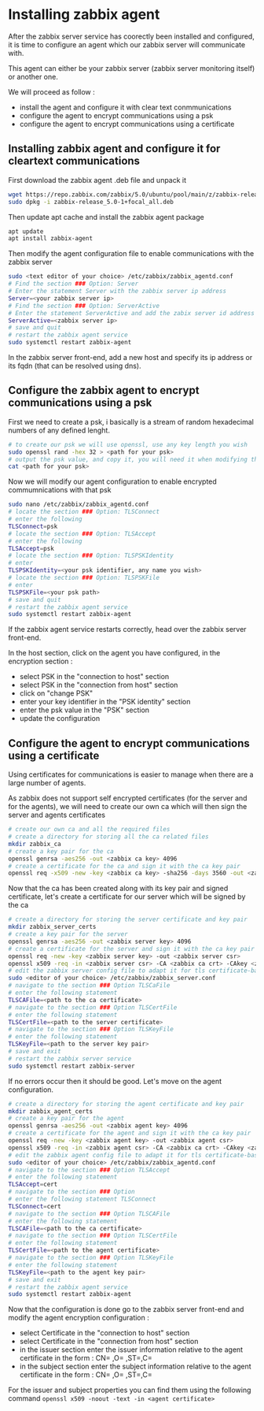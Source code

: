 # Installing zabbix agent
After the zabbix server service has coorectly been installed and configured, it is time to configure an agent which our zabbix server will communicate with.

This agent can either be your zabbix server (zabbix server monitoring itself) or another one.

We will proceed as follow :
- install the agent and configure it with clear text conmmunications
- configure the agent to encrypt communications using a psk
- configure the agent to encrypt communications using a certificate

## Installing zabbix agent and configure it for cleartext communications
First download the zabbix agent .deb file and unpack it
```bash
wget https://repo.zabbix.com/zabbix/5.0/ubuntu/pool/main/z/zabbix-release/zabbix-release_5.0-1+focal_all.deb
sudo dpkg -i zabbix-release_5.0-1+focal_all.deb
```

Then update apt cache and install the zabbix agent package
```bash
apt update
apt install zabbix-agent
```
Then modify the agent configuration file to enable communications with the zabbix server
```bash
sudo <text editor of your choice> /etc/zabbix/zabbix_agentd.conf
# Find the section ### Option: Server
# Enter the statement Server with the zabbix server ip address
Server=<your zabbix server ip>
# Find the section ### Option: ServerActive
# Enter the statement ServerActive and add the zabix server id address
ServerActive=<zabbix server ip>
# save and quit
# restart the zabbix agent service
sudo systemctl restart zabbix-agent
```
In the zabbix server front-end, add a new host and specify its ip address or its fqdn (that can be resolved using dns).

## Configure  the zabbix agent to encrypt communications using a psk
First we need to create a psk, i basically is a stream of random hexadecimal numbers of any defined lenght. 
```bash
# to create our psk we will use openssl, use any key length you wish
sudo openssl rand -hex 32 > <path for your psk>
# output the psk value, and copy it, you will need it when modifying the encryption configurations for that host in the zabbix server front-end
cat <path for your psk>
```
Now we will modify our agent configuration to enable encrypted commumnications with that psk
```bash
sudo nano /etc/zabbix/zabbix_agentd.conf
# locate the section ### Option: TLSConnect
# enter the following
TLSConnect=psk
# locate the section ### Option: TLSAccept
# enter the following
TLSAccept=psk
# locate the section ### Option: TLSPSKIdentity
# enter 
TLSPSKIdentity=<your psk identifier, any name you wish>
# locate the section ### Option: TLSPSKFile
# enter
TLSPSKFile=<your psk path>
# save and quit
# restart the zabbix agent service
sudo systemctl restart zabbix-agent
```
If the zabbix agent service restarts correctly, head over the zabbix server front-end.

In the host section, click on the agent you have configured, in the encryption section :
- select PSK in the "connection to host" section
- select PSK in the "connection from host" section
- click on "change PSK"
- enter your key identifier in the "PSK identity" section
- enter the psk value in the "PSK" section
- update the configuration

## Configure the agent to encrypt communications using a certificate
Using certificates for communications is easier to manage when there are a large number of agents.

As zabbix does not support self encrypted certificates (for the server and for the agents), we will need to create our own ca which will then sign the server and agents certificates
```bash
# create our own ca and all the required files
# create a directory for storing all the ca related files
mkdir zabbix_ca
# create a key pair for the ca
openssl genrsa -aes256 -out <zabbix ca key> 4096
# create a certificate for the ca and sign it with the ca key pair
openssl req -x509 -new -key <zabbix ca key> -sha256 -days 3560 -out <zabbix ca crt>
```
Now that the ca has been created along with its key pair and signed certificate, let's create a certificate for our server which will be signed by the ca
```bash
# create a directory for storing the server certificate and key pair
mkdir zabbix_server_certs
# create a key pair for the server
openssl genrsa -aes256 -out <zabbix server key> 4096
# create a certificate for the server and sign it with the ca key pair
openssl req -new -key <zabbix server key> -out <zabbix server csr>
openssl x509 -req -in <zabbix server csr> -CA <zabbix ca crt> -CAkey <zabbix ca key> -CAcreateserial -out <zabbix server crt> -days 1460 -sha256
# edit the zabbix server config file to adapt it for tls certificate-based connections
sudo <editor of your choice> /etc/zabbix/zabbix_server.conf
# navigate to the section ### Option TLSCaFile
# enter the following statement
TLSCAFile=<path to the ca certificate>
# navigate to the section ### Option TLSCertFile
# enter the following statement
TLSCertFile=<path to the server certificate>
# navigate to the section ### Option TLSKeyFile
# enter the following statement
TLSKeyFile=<path to the server key pair>
# save and exit
# restart the zabbix server service
sudo systemctl restart zabbix-server
```
If no errors occur then it should be good. Let's move on the agent configuration.
```bash
# create a directory for storing the agent certificate and key pair
mkdir zabbix_agent_certs
# create a key pair for the agent
openssl genrsa -aes256 -out <zabbix agent key> 4096
# create a certificate for the agent and sign it with the ca key pair
openssl req -new -key <zabbix agent key> -out <zabbix agent csr>
openssl x509 -req -in <zabbix agent csr> -CA <zabbix ca crt> -CAkey <zabbix ca key> -CAcreateserial -out <zabbix agent crt> -days 1460 -sha256
# edit the zabbix agent config file to adapt it for tls certificate-based connections
sudo <editor of your choice> /etc/zabbix/zabbix_agentd.conf
# navigate to the section ### Option TLSAccept
# enter the following statement
TLSAccept=cert
# navigate to the section ### Option
# enter the following statement TLSConnect
TLSConnect=cert
# navigate to the section ### Option TLSCAFile
# enter the following statement
TLSCAFile=<path to the ca certificate>
# navigate to the section ### Option TLSCertFile
# enter the following statement
TLSCertFile=<path to the agent certificate>
# navigate to the section ### Option TLSKeyFile
# enter the following statement
TLSKeyFile=<path to the agent key pair>
# save and exit
# restart the zabbix agent service
sudo systemctl restart zabbix-agent
```
Now that the configuration is done go to the zabbix server front-end and modify the agent encryption configuration :
- select Certificate in the "connection to host" section
- select Certificate in the "connection from host" section
- in the issuer section enter the issuer information relative to the agent certificate in the form : CN= ,O= ,ST=,C=
- in the subject section enter the subject information relative to the agent certificate in the form : CN= ,O= ,ST=,C=

For the issuer and subject properties you can find them using the following command
```openssl x509 -noout -text -in <agent certificate>```
